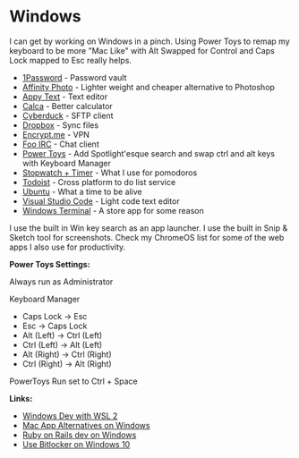 # Windows

I can get by working on Windows in a pinch. Using Power Toys to remap my keyboard to be more "Mac Like" with Alt Swapped for Control and Caps Lock mapped to Esc really helps. 

* [1Password](https://1password.com/) - Password vault
* [Affinity Photo](https://www.microsoft.com/store/productId/9NBLGGH35LXN) - Lighter weight and cheaper alternative to Photoshop
* [Appy Text](https://www.microsoft.com/en-us/p/appy-text/9nblggh51knm) - Text editor
* [Calca](https://www.microsoft.com/en-us/store/p/calca/9nhxz5159n41) - Better calculator
* [Cyberduck](https://www.microsoft.com/en-us/p/cyberduck/9nblggh43htb/0010) - SFTP client
* [Dropbox](https://www.dropbox.com/) - Sync files
* [Encrypt.me](https://encrypt.me/) - VPN
* [Foo IRC](https://www.microsoft.com/en-us/p/foo-irc/9wzdncrdct50/0010) - Chat client
* [Power Toys](https://github.com/microsoft/PowerToys) - Add Spotlight'esque search and swap ctrl and alt keys with Keyboard Manager
* [Stopwatch + Timer](https://www.microsoft.com/store/productId/9NBLGGGZKFMV) - What I use for pomodoros 
* [Todoist](https://todoist.com/)  - Cross platform to do list service
* [Ubuntu](https://www.microsoft.com/en-us/p/ubuntu/9nblggh4msv6) - What a time to be alive
* [Visual Studio Code](https://code.visualstudio.com/) - Light code text editor
* [Windows Terminal](https://www.microsoft.com/store/productId/9N0DX20HK701) - A store app for some reason

I use the built in Win key search as an app launcher. I use the built in Snip & Sketch tool for screenshots. Check my ChromeOS list for some of the web apps I also use for productivity. 

**Power Toys Settings:**

Always run as Administrator

Keyboard Manager

* Caps Lock -&gt; Esc
* Esc -&gt; Caps Lock
* Alt \(Left\) -&gt; Ctrl \(Left\)
* Ctrl \(Left\) -&gt; Alt \(Left\)
* Alt \(Right\) -&gt; Ctrl \(Right\)
* Ctrl \(Right\) -&gt; Alt \(Right\)

PowerToys Run set to Ctrl + Space

**Links:**

* [Windows Dev with WSL 2](https://char.gd/blog/2019/windows-web-dev-with-wsl2)
* [Mac App Alternatives on Windows](https://docs.google.com/spreadsheets/d/1zHNhWfis0iJULrYAHOYPeMRGhNUVWVxInIn8YKswlIA/htmlview)
* [Ruby on Rails dev on Windows](https://www.hanselman.com/blog/RubyOnRailsOnWindowsIsNotJustPossibleItsFabulousUsingWSL2AndVSCode.aspx)
* [Use Bitlocker on Windows 10](https://www.windowscentral.com/how-use-bitlocker-encryption-windows-10)



